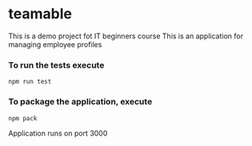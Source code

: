 # teamable
This is a demo project fot IT beginners course 
This is an application for managing employee profiles


### To run the tests execute

    npm run test

### To package the application, execute

    npm pack
    
    
  Application runs on port 3000
